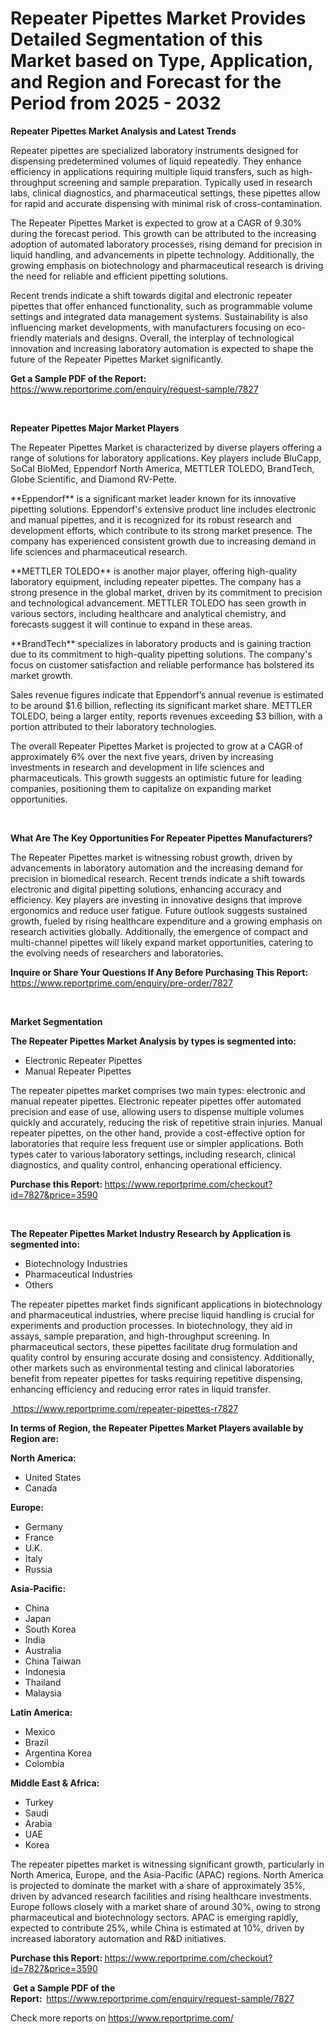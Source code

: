 <p><h1>Repeater Pipettes Market Provides Detailed Segmentation of this Market based on Type, Application, and Region and Forecast for the Period from 2025 - 2032</h1></p><p><strong>Repeater Pipettes Market Analysis and Latest Trends</strong></p>
<p><p>Repeater pipettes are specialized laboratory instruments designed for dispensing predetermined volumes of liquid repeatedly. They enhance efficiency in applications requiring multiple liquid transfers, such as high-throughput screening and sample preparation. Typically used in research labs, clinical diagnostics, and pharmaceutical settings, these pipettes allow for rapid and accurate dispensing with minimal risk of cross-contamination.</p><p>The Repeater Pipettes Market is expected to grow at a CAGR of 9.30% during the forecast period. This growth can be attributed to the increasing adoption of automated laboratory processes, rising demand for precision in liquid handling, and advancements in pipette technology. Additionally, the growing emphasis on biotechnology and pharmaceutical research is driving the need for reliable and efficient pipetting solutions.</p><p>Recent trends indicate a shift towards digital and electronic repeater pipettes that offer enhanced functionality, such as programmable volume settings and integrated data management systems. Sustainability is also influencing market developments, with manufacturers focusing on eco-friendly materials and designs. Overall, the interplay of technological innovation and increasing laboratory automation is expected to shape the future of the Repeater Pipettes Market significantly.</p></p>
<p><strong>Get a Sample PDF of the Report:&nbsp;</strong> <a href="https://www.reportprime.com/enquiry/request-sample/7827?utm_campaign=2203&utm_medium=2&utm_source=Github&utm_content=ia&utm_term=19032025&utm_id=repeater-pipettes">https://www.reportprime.com/enquiry/request-sample/7827</a></p>
<p>&nbsp;</p>
<p><strong>Repeater Pipettes Major Market Players</strong></p>
<p><p>The Repeater Pipettes Market is characterized by diverse players offering a range of solutions for laboratory applications. Key players include BluCapp, SoCal BioMed, Eppendorf North America, METTLER TOLEDO, BrandTech, Globe Scientific, and Diamond RV-Pette. </p><p>**Eppendorf** is a significant market leader known for its innovative pipetting solutions. Eppendorf's extensive product line includes electronic and manual pipettes, and it is recognized for its robust research and development efforts, which contribute to its strong market presence. The company has experienced consistent growth due to increasing demand in life sciences and pharmaceutical research.</p><p>**METTLER TOLEDO** is another major player, offering high-quality laboratory equipment, including repeater pipettes. The company has a strong presence in the global market, driven by its commitment to precision and technological advancement. METTLER TOLEDO has seen growth in various sectors, including healthcare and analytical chemistry, and forecasts suggest it will continue to expand in these areas.</p><p>**BrandTech** specializes in laboratory products and is gaining traction due to its commitment to high-quality pipetting solutions. The company's focus on customer satisfaction and reliable performance has bolstered its market growth.</p><p>Sales revenue figures indicate that Eppendorf’s annual revenue is estimated to be around $1.6 billion, reflecting its significant market share. METTLER TOLEDO, being a larger entity, reports revenues exceeding $3 billion, with a portion attributed to their laboratory technologies. </p><p>The overall Repeater Pipettes Market is projected to grow at a CAGR of approximately 6% over the next five years, driven by increasing investments in research and development in life sciences and pharmaceuticals. This growth suggests an optimistic future for leading companies, positioning them to capitalize on expanding market opportunities.</p></p>
<p>&nbsp;</p>
<p><strong>What Are The Key Opportunities For Repeater Pipettes Manufacturers?</strong></p>
<p><p>The Repeater Pipettes market is witnessing robust growth, driven by advancements in laboratory automation and the increasing demand for precision in biomedical research. Recent trends indicate a shift towards electronic and digital pipetting solutions, enhancing accuracy and efficiency. Key players are investing in innovative designs that improve ergonomics and reduce user fatigue. Future outlook suggests sustained growth, fueled by rising healthcare expenditure and a growing emphasis on research activities globally. Additionally, the emergence of compact and multi-channel pipettes will likely expand market opportunities, catering to the evolving needs of researchers and laboratories.</p></p>
<p><strong>Inquire or Share Your Questions If Any Before Purchasing This Report:</strong> <a href="https://www.reportprime.com/enquiry/pre-order/7827?utm_campaign=2203&utm_medium=2&utm_source=Github&utm_content=ia&utm_term=19032025&utm_id=repeater-pipettes">https://www.reportprime.com/enquiry/pre-order/7827</a></p>
<p>&nbsp;</p>
<p><strong>Market Segmentation</strong></p>
<p><strong>The Repeater Pipettes Market Analysis by types is segmented into:</strong></p>
<p><ul><li>Electronic Repeater Pipettes</li><li>Manual Repeater Pipettes</li></ul></p>
<p><p>The repeater pipettes market comprises two main types: electronic and manual repeater pipettes. Electronic repeater pipettes offer automated precision and ease of use, allowing users to dispense multiple volumes quickly and accurately, reducing the risk of repetitive strain injuries. Manual repeater pipettes, on the other hand, provide a cost-effective option for laboratories that require less frequent use or simpler applications. Both types cater to various laboratory settings, including research, clinical diagnostics, and quality control, enhancing operational efficiency.</p></p>
<p><strong>Purchase this Report:&nbsp;</strong><a href="https://www.reportprime.com/checkout?id=7827&price=3590&utm_campaign=2203&utm_medium=2&utm_source=Github&utm_content=ia&utm_term=19032025&utm_id=repeater-pipettes">https://www.reportprime.com/checkout?id=7827&price=3590</a></p>
<p>&nbsp;</p>
<p><strong>The Repeater Pipettes Market Industry Research by Application is segmented into:</strong></p>
<p><ul><li>Biotechnology Industries</li><li>Pharmaceutical Industries</li><li>Others</li></ul></p>
<p><p>The repeater pipettes market finds significant applications in biotechnology and pharmaceutical industries, where precise liquid handling is crucial for experiments and production processes. In biotechnology, they aid in assays, sample preparation, and high-throughput screening. In pharmaceutical sectors, these pipettes facilitate drug formulation and quality control by ensuring accurate dosing and consistency. Additionally, other markets such as environmental testing and clinical laboratories benefit from repeater pipettes for tasks requiring repetitive dispensing, enhancing efficiency and reducing error rates in liquid transfer.</p></p>
<p><a href="https://www.reportprime.com/repeater-pipettes-r7827?utm_campaign=2203&utm_medium=2&utm_source=Github&utm_content=ia&utm_term=19032025&utm_id=repeater-pipettes">&nbsp;https://www.reportprime.com/repeater-pipettes-r7827</a></p>
<p><strong>In terms of Region, the Repeater Pipettes Market Players available by Region are:</strong></p>
<p>
    <p> <strong> North America: </strong>
        <ul>
            <li>United States</li>
            <li>Canada</li>
        </ul>
        </p> 
    <p> <strong> Europe: </strong>
        <ul>
            <li>Germany</li>
            <li>France</li>
            <li>U.K.</li>
            <li>Italy</li>
            <li>Russia</li>
        </ul>
        </p> 
    <p> <strong> Asia-Pacific: </strong>
        <ul>
            <li>China</li>
            <li>Japan</li>
            <li>South Korea</li>
            <li>India</li>
            <li>Australia</li>
            <li>China Taiwan</li>
            <li>Indonesia</li>
            <li>Thailand</li>
            <li>Malaysia</li>
        </ul>
        </p> 
    <p> <strong> Latin America: </strong>
        <ul>
            <li>Mexico</li>
            <li>Brazil</li>
            <li>Argentina Korea</li>
            <li>Colombia</li>
        </ul>
        </p> 
    <p> <strong> Middle East & Africa: </strong>
        <ul>
            <li>Turkey</li>
            <li>Saudi</li>
            <li>Arabia</li>
            <li>UAE</li>
            <li>Korea</li>
        </ul>
    </p>
    </p>
<p><p>The repeater pipettes market is witnessing significant growth, particularly in North America, Europe, and the Asia-Pacific (APAC) regions. North America is projected to dominate the market with a share of approximately 35%, driven by advanced research facilities and rising healthcare investments. Europe follows closely with a market share of around 30%, owing to strong pharmaceutical and biotechnology sectors. APAC is emerging rapidly, expected to contribute 25%, while China is estimated at 10%, driven by increased laboratory automation and R&D initiatives.</p></p>
<p><strong>Purchase this Report: </strong><a href="https://www.reportprime.com/checkout?id=7827&price=3590&utm_campaign=2203&utm_medium=2&utm_source=Github&utm_content=ia&utm_term=19032025&utm_id=repeater-pipettes">https://www.reportprime.com/checkout?id=7827&price=3590</a></p>
<p>&nbsp;<strong>Get a Sample PDF of the Report:&nbsp;&nbsp;</strong><a href="https://www.reportprime.com/enquiry/request-sample/7827?utm_campaign=2203&utm_medium=2&utm_source=Github&utm_content=ia&utm_term=19032025&utm_id=repeater-pipettes">https://www.reportprime.com/enquiry/request-sample/7827</a></p>
<p><strong></strong></p>
<p>Check more reports on <a href="https://www.reportprime.com/?utm_campaign=2203&utm_medium=2&utm_source=Github&utm_content=ia&utm_term=19032025&utm_id=repeater-pipettes">https://www.reportprime.com/</a></p>